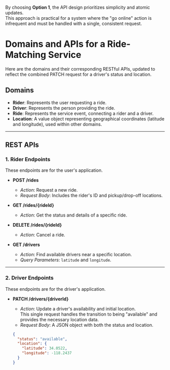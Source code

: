 By choosing **Option 1**, the API design prioritizes simplicity and atomic updates.  
This approach is practical for a system where the "go online" action is infrequent and must be handled with a single, consistent request.

# Domains and APIs for a Ride-Matching Service

Here are the domains and their corresponding RESTful APIs, updated to reflect the combined PATCH request for a driver's status and location.

## Domains
- **Rider**: Represents the user requesting a ride.
- **Driver**: Represents the person providing the ride.
- **Ride**: Represents the service event, connecting a rider and a driver.
- **Location**: A value object representing geographical coordinates (latitude and longitude), used within other domains.

---

## REST APIs

### 1. Rider Endpoints
These endpoints are for the user's application.

- **POST /rides**
    - *Action*: Request a new ride.
    - *Request Body*: Includes the rider's ID and pickup/drop-off locations.

- **GET /rides/{rideId}**
    - *Action*: Get the status and details of a specific ride.

- **DELETE /rides/{rideId}**
    - *Action*: Cancel a ride.

- **GET /drivers**
    - *Action*: Find available drivers near a specific location.
    - *Query Parameters*: `latitude` and `longitude`.

---

### 2. Driver Endpoints
These endpoints are for the driver's application.

- **PATCH /drivers/{driverId}**
    - *Action*: Update a driver's availability and initial location.  
      This single request handles the transition to being "available" and provides the necessary location data.
    - *Request Body*: A JSON object with both the status and location.

  ```json
  {
    "status": "available",
    "location": {
      "latitude": 34.0522,
      "longitude": -118.2437
    }
  }
